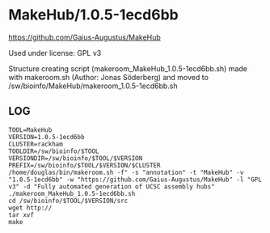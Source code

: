 MakeHub/1.0.5-1ecd6bb
========================

<https://github.com/Gaius-Augustus/MakeHub>

Used under license:
GPL v3

Structure creating script (makeroom_MakeHub_1.0.5-1ecd6bb.sh) made with makeroom.sh (Author: Jonas Söderberg) and moved to /sw/bioinfo/MakeHub/makeroom_1.0.5-1ecd6bb.sh

LOG
---

    TOOL=MakeHub
    VERSION=1.0.5-1ecd6bb
    CLUSTER=rackham
    TOOLDIR=/sw/bioinfo/$TOOL
    VERSIONDIR=/sw/bioinfo/$TOOL/$VERSION
    PREFIX=/sw/bioinfo/$TOOL/$VERSION/$CLUSTER
    /home/douglas/bin/makeroom.sh -f" -s "annotation" -t "MakeHub" -v "1.0.5-1ecd6bb" -w "https://github.com/Gaius-Augustus/MakeHub" -l "GPL v3" -d "Fully automated generation of UCSC assembly hubs"
    ./makeroom_MakeHub_1.0.5-1ecd6bb.sh
    cd /sw/bioinfo/$TOOL/$VERSION/src
    wget http://
    tar xvf 
    make

